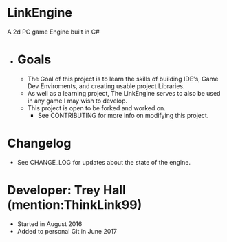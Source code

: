 # LinkEngine
A 2d PC game Engine built in C#
- # Goals
  - The Goal of this project is to learn the skills of building IDE's, Game Dev Enviroments, and creating usable project Libraries.
  - As well as a learning project, The LinkEngine serves to also be used in any game I may wish to develop.
  - This project is open to be forked and worked on. 
    - See CONTRIBUTING for more info on modifying this project.

# Changelog
 - See CHANGE_LOG for updates about the state of the engine.

# Developer: Trey Hall (mention:ThinkLink99)
- Started in August 2016
- Added to personal Git in June 2017
